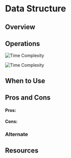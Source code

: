 # Data Structure

## Overview


## Operations

![Time Complexity](./operations.png)

![Time Complexity](./abc.png)


## When to Use

## Pros and Cons

#### Pros:


#### Cons:


### Alternate



## Resources


